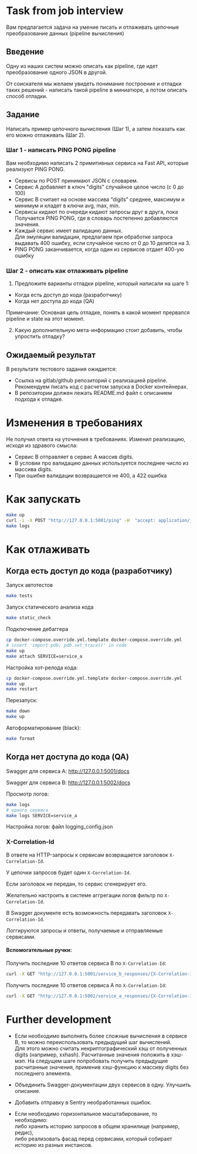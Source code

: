 # Task from job interview

Вам предлагается задача на умение писать и отлаживать цепочные преобразование данных (pipeline вычисления)

## Введение

Одну из наших систем можно описать как pipeline, где идет преобразование одного JSON в другой.

От соискателя мы желаем увидеть понимание построение и отладки таких решений - написать такой pipeline в миниатюре, а потом описать способ отладки.

## Задание

Написать пример цепочного вычисления (Шаг 1), а затем показать как его можно отлаживать (Шаг 2).

### Шаг 1 - написать PING PONG pipeline

Вам необходимо написать 2 примитивных сервиса на Fast API, которые реализуют PING PONG.

* Сервисы по POST принимают JSON с словарем.
* Сервис А добавляет в ключ "digits" случайное целое число (с 0 до 100)
* Сервис B считает на основе массива “digits” среднее, максимум и минимум и кладет в ключи avg, max, min.
* Сервисы кидают по очереди кидают запросы друг в друга, пока \
  Получается PING PONG, где в словарь постепенно добавляются значения.
* Каждый сервис имеет валидацию данных.\
Для эмуляции валидации, предлагаем при обработке запроса выдавать 400 ошибку, если случайное число от 0 до 10 делится на 3.
* PING PONG заканчивается, когда один из сервисов отдает 400-ую ошибку

### Шаг 2 - описать как отлаживать pipeline

1. Предложите варианты отладки pipeline, который написали на шаге 1:

* Когда есть доступ до кода (разработчику)
* Когда нет доступа до кода (QA)

Примечание: Основная цель отладке, понять в какой момент прервался pipeline и state на этот момент.

2. Какую дополнительную мета-информацию стоит добавить, чтобы упростить отладку?

## Ожидаемый результат

В результате тестового задания ожидается:
* Ссылка на gitlab/github репозиторий с реализацией pipeline. \
  Рекомендуем писать код с расчетом запуска в Docker контейнерах. 
* В репозитории должен лежать README.md файл с описанием подхода к отладке.

# Изменения в требованиях
Не получил ответа на уточнения в требованиях. Изменил реализацию, исходя из здравого смысла:
* Сервис B отправляет в сервис A массив digits.
* В условии про валидацию данных используется последнее число из массива digits.
* При ошибке валидации возвращается не 400, а 422 ошибка

# Как запускать
```bash
make up
curl -i -X POST "http://127.0.0.1:5001/ping" -H  "accept: application/json" -H  "Content-Type: application/json" -d "{\"digits\":[42]}"
make logs
```

# Как отлаживать
## Когда есть доступ до кода (разработчику)
Запуск автотестов
```bash
make tests
```

Запуск статического анализа кода
```bash
make static_check
```

Подключение дебаггера
```bash
cp docker-compose.override.yml.template docker-compose.override.yml
# insert 'import pdb; pdb.set_trace()' in code
make up
make attach SERVICE=service_a
```

Настройка хот-релода кода:
```bash
cp docker-compose.override.yml.template docker-compose.override.yml
make up
make restart
```

Перезапуск:
```bash
make down
make up
```

Автоформатирование (black):
```bash
make format
```

## Когда нет доступа до кода (QA)
Swagger для сервиса A: http://127.0.0.1:5001/docs

Swagger для сервиса B: http://127.0.0.1:5002/docs

Просмотр логов:
```bash
make logs
# одного сервиса
make logs SERVICE=service_a
```

Настройка логов: файл logging_config.json

### X-Correlation-Id

В ответе на HTTP-запросы к сервисам возвращается заголовок `X-Correlation-Id`.

У цепочки запросов будет один `X-Correlation-Id`.

Если заголовок не передан, то сервис сгенерирует его.

Желательно настроить в системе аггрегации логов фильтр по `X-Correlation-Id`.

В Swagger документе есть возможность передавать заголовок `X-Correlation-Id`.

Логгируются запросы и ответы, получаемые и отправляемые сервисами.

#### Вспомогательные ручки:
Получить последние 10 ответов сервиса B по `X-Correlation-Id`:
```bash
curl -X GET "http://127.0.0.1:5001/service_b_responses/{X-Correlation-Id}" -H  "accept: application/json"
```

Получить последние 10 ответов сервиса A по `X-Correlation-Id`:
```bash
curl -X GET "http://127.0.0.1:5002/service_a_responses/{X-Correlation-Id}" -H  "accept: application/json"
```

# Further development
* Если необходимо выполнять более сложные вычисления в сервисе B, то можно переиспользовать предыдущий шаг вычислений.\
  Для этого можно считать некриптографический хэш от полученных digits (например, xxhash). Расчитанные значения положить в хэш-мэп. На следущем шаге попробовать получить предыдущие расчитанные значения, применив хэш-функцию к массиву digits без последнего элемента.

* Объединить Swagger-документации двух сервисов в одну. Улучшить описание.
  
* Добавить отправку в Sentry необработанных ошибок.

* Если необходимо горизонтальное масштабирование, то необходимо:\
  либо хранить историю запросов в общем хранилище (например, редис),\
  либо реализовать фасад перед сервисами, который собирает историю из разных инстансов.